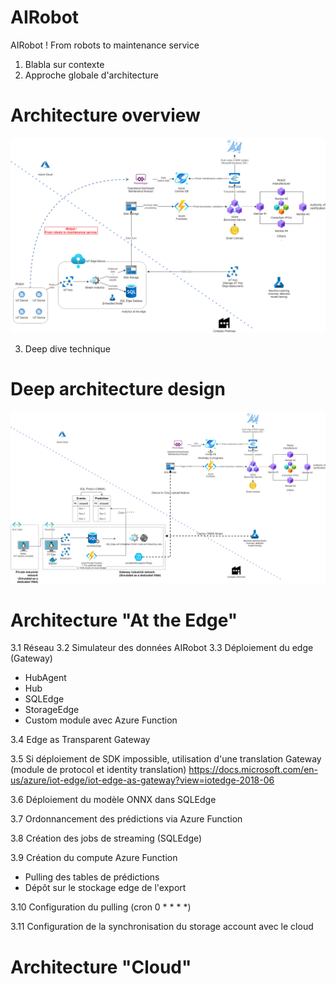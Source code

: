 # AIRobot
AIRobot ! From robots to maintenance service

1. Blabla sur contexte
2. Approche globale d'architecture
# Architecture overview
![](/Architecture/iRobotArchitecture.png?raw=true)

3. Deep dive technique
# Deep architecture design
![](/Architecture/iRobotArchitecture-DEEP%20ARCHITECTURE$.png?raw=true)

# Architecture "At the Edge"
3.1 Réseau
3.2 Simulateur des données AIRobot
3.3 Déploiement du edge (Gateway)
- HubAgent
- Hub
- SQLEdge
- StorageEdge
- Custom module avec Azure Function

3.4 Edge as Transparent Gateway

3.5 Si déploiement de SDK impossible, utilisation d'une translation Gateway (module de protocol et identity translation)
https://docs.microsoft.com/en-us/azure/iot-edge/iot-edge-as-gateway?view=iotedge-2018-06

3.6 Déploiement du modèle ONNX dans SQLEdge

3.7 Ordonnancement des prédictions via Azure Function

3.8 Création des jobs de streaming (SQLEdge)

3.9 Création du compute Azure Function
- Pulling des tables de prédictions
- Dépôt sur le stockage edge de l'export

3.10 Configuration du pulling (cron 0 * * * *)

3.11 Configuration de la synchronisation du storage account avec le cloud

# Architecture "Cloud"





